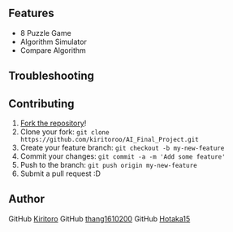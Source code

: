 ## Features

- 8 Puzzle Game
- Algorithm Simulator
- Compare Algorithm

## Troubleshooting


## Contributing

1. [Fork the repository](https://github.com/kiritoroo/AI_Final_Project/fork)!
2. Clone your fork: `git clone https://github.com/kiritoroo/AI_Final_Project.git`
3. Create your feature branch: `git checkout -b my-new-feature`
4. Commit your changes: `git commit -a -m 'Add some feature'`
5. Push to the branch: `git push origin my-new-feature`
6. Submit a pull request :D

## Author
GitHub [Kiritoro](https://github.com/kiritoroo)
GitHub [thang1610200](https://github.com/thang1610200)
GitHub [Hotaka15](https://github.com/Hotaka15)

